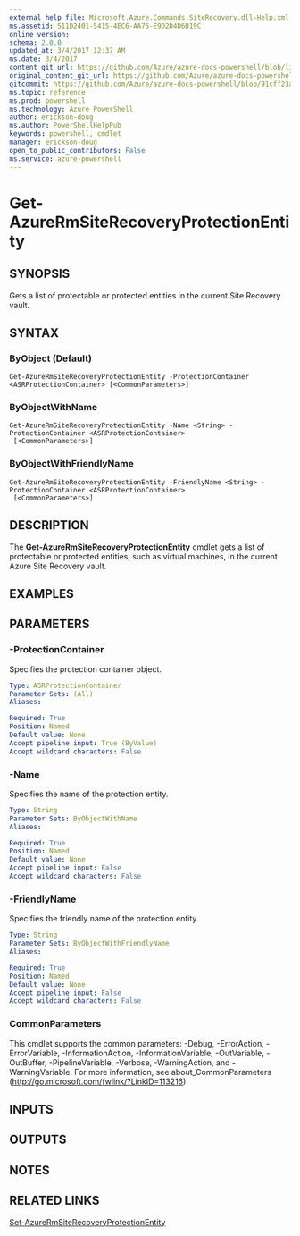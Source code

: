 ```yaml
---
external help file: Microsoft.Azure.Commands.SiteRecovery.dll-Help.xml
ms.assetid: 511D2401-5415-4EC6-AA75-E9D2D4D6D19C
online version: 
schema: 2.0.0
updated_at: 3/4/2017 12:37 AM
ms.date: 3/4/2017
content_git_url: https://github.com/Azure/azure-docs-powershell/blob/live/azureps-cmdlets-docs/ResourceManager/AzureRM.SiteRecovery/vTrue/Get-AzureRmSiteRecoveryProtectionEntity.md
original_content_git_url: https://github.com/Azure/azure-docs-powershell/blob/live/azureps-cmdlets-docs/ResourceManager/AzureRM.SiteRecovery/vTrue/Get-AzureRmSiteRecoveryProtectionEntity.md
gitcommit: https://github.com/Azure/azure-docs-powershell/blob/91cff23a000b99dc60ec82204d789c7ace1d7134/azureps-cmdlets-docs/ResourceManager/AzureRM.SiteRecovery/vTrue/Get-AzureRmSiteRecoveryProtectionEntity.md
ms.topic: reference
ms.prod: powershell
ms.technology: Azure PowerShell
author: erickson-doug
ms.author: PowerShellHelpPub
keywords: powershell, cmdlet
manager: erickson-doug
open_to_public_contributors: False
ms.service: azure-powershell
---
```


# Get-AzureRmSiteRecoveryProtectionEntity

## SYNOPSIS
Gets a list of protectable or protected entities in the current Site Recovery vault.

## SYNTAX

### ByObject (Default)
```
Get-AzureRmSiteRecoveryProtectionEntity -ProtectionContainer <ASRProtectionContainer> [<CommonParameters>]
```

### ByObjectWithName
```
Get-AzureRmSiteRecoveryProtectionEntity -Name <String> -ProtectionContainer <ASRProtectionContainer>
 [<CommonParameters>]
```

### ByObjectWithFriendlyName
```
Get-AzureRmSiteRecoveryProtectionEntity -FriendlyName <String> -ProtectionContainer <ASRProtectionContainer>
 [<CommonParameters>]
```

## DESCRIPTION
The **Get-AzureRmSiteRecoveryProtectionEntity** cmdlet gets a list of protectable or protected entities, such as virtual machines, in the current Azure Site Recovery vault.

## EXAMPLES

## PARAMETERS

### -ProtectionContainer
Specifies the protection container object.

```yaml
Type: ASRProtectionContainer
Parameter Sets: (All)
Aliases: 

Required: True
Position: Named
Default value: None
Accept pipeline input: True (ByValue)
Accept wildcard characters: False
```

### -Name
Specifies the name of the protection entity.

```yaml
Type: String
Parameter Sets: ByObjectWithName
Aliases: 

Required: True
Position: Named
Default value: None
Accept pipeline input: False
Accept wildcard characters: False
```

### -FriendlyName
Specifies the friendly name of the protection entity.

```yaml
Type: String
Parameter Sets: ByObjectWithFriendlyName
Aliases: 

Required: True
Position: Named
Default value: None
Accept pipeline input: False
Accept wildcard characters: False
```

### CommonParameters
This cmdlet supports the common parameters: -Debug, -ErrorAction, -ErrorVariable, -InformationAction, -InformationVariable, -OutVariable, -OutBuffer, -PipelineVariable, -Verbose, -WarningAction, and -WarningVariable. For more information, see about_CommonParameters (http://go.microsoft.com/fwlink/?LinkID=113216).

## INPUTS

## OUTPUTS

## NOTES

## RELATED LINKS

[Set-AzureRmSiteRecoveryProtectionEntity](xref:ResourceManager/AzureRM.SiteRecovery/vTrue/Set-AzureRmSiteRecoveryProtectionEntity.md)

